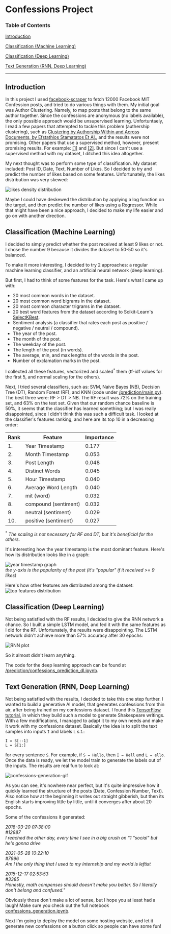 # Confessions Project

### Table of Contents
[Introduction](#introduction)

[Classification (Machine Learning)](#ml-classif)

[Classification (Deep Learning)](#dl-classif)

[Text Generation (RNN, Deep Learning)](#text-gener)

---

<a name="introduction"/>

## Introduction

In this project I used [facebook-scraper](https://github.com/masalha-alaa/facebook-scraper) to fetch 12000 Facebook MIT Confession posts, and tried to do various things with them.
My initial goal was Author Clustering. Namely, to map posts that belong to the same author together. Since the confessions are anonymous (no labels available), the only possible approach would be unsupervised learning. Unfortuntaely, I read a few papers that attempted to tackle this problem (authership clustering), such as [Clustering by Authorship Within and Across Documents, by Efstathios Stamatatos Et Al.](http://ceur-ws.org/Vol-1609/16090691.pdf), and the results were not promising. Other papers that use a supervised method, however, present promising results. For example: [\[1\]](https://web.stanford.edu/class/archive/cs/cs224n/cs224n.1174/reports/2760185.pdf) and [\[2\]](https://arxiv.org/pdf/1912.10204.pdf). But since I can't use a supervised method with my dataset, I ditched this idea altogether.

My next thought was to perform some type of classification. My dataset included: Post ID, Date, Text, Number of Likes. So I decided to try and predict the number of likes based on some features. Unfortunately, the likes distribution was very skewed:

![likes density distribution](https://user-images.githubusercontent.com/78589884/125991986-070e2821-d8d5-43c3-a6dd-0c66a7cfde03.png)

Maybe I could have deskewed the distribution by applying a log function on the target, and then predict the number of likes using a Regressor. While that might have been a nice approach, I decided to make my life easier and go on with another direction.

<a name="ml-classif"/>

## Classification (Machine Learning)
I decided to simply predict whether the post received at least 9 likes or not. I chose the number 9 because it divides the dataset to 50-50 so it's balanced.

To make it more interesting, I decided to try 2 approaches: a regular machine learning classifier, and an artificial neural network (deep learning).

But first, I had to think of some features for the task. Here's what I came up with:
* 20 most common words in the dataset.
* 20 most common word bigrams in the dataset.
* 20 most common character trigrams in the dataset.
* 20 best word features from the dataset according to Scikit-Learn's [SelectKBest](https://scikit-learn.org/stable/modules/generated/sklearn.feature_selection.SelectKBest.html).
* Sentiment analysis (a classifier that rates each post as positive / negative / neutral / compound).
* The year of the post.
* The month of the post.
* The weekday of the post.
* The length of the post (in words).
* The average, min, and max lengths of the words in the post.
* Number of exclamation marks in the post.

I collected all these features, vectorized and scaled<sup>*</sup> them (tf-idf values for the first 5, and normal scaling for the others).

Next, I tried several classifiers, such as: SVM, Naive Bayes (NB), Decision Tree (DT), Random Forest (RF), and KNN (code under [/prediction/main.py](https://github.com/masalha-alaa/confessions-project/blob/master/prediction/main.py)). The best three were: RF > DT > NB. The RF result was 72% on the training set, and 63% on the test set. Given that our random chance baseline is 50%, it seems that the classifier has learned something; but I was really disappointed, since I didn't think this was such a difficult task. I looked at the classifier's features ranking, and here are its top 10 in a decreasing order:

|   Rank        | Feature              | Importance    |
| ---           | ---                  | ---           |
| 1.            | Year Timestamp       | 0.177         |
| 2.            | Month Timestamp      | 0.053         |
| 3.            | Post Length          | 0.048         |
| 4.            | Distinct Words       | 0.045         |
| 5.            | Hour Timestamp       | 0.040         |
| 6.            | Average Word Length  | 0.040         |
| 7.            | mit (word)           | 0.032         |
| 8.            | compound (sentiment) | 0.032         |
| 9.            | neutral (sentiment)  | 0.029         |
| 10.           | positive (sentiment) | 0.027         |

<sup>*</sup> _The scaling is not necessary for RF and DT, but it's beneficial for the others._

It's interesting how the year timestamp is the most dominant feature. Here's how its distribution looks like in a graph:

![year timestamp graph](https://user-images.githubusercontent.com/78589884/125993860-aab12ffd-9100-4e7f-89fb-c8addadf27e6.png)  
_the y-axis is the popularity of the post (it's "popular" if it received >= 9 likes)_

Here's how other features are distributed among the dataset:
![top features distribution](https://user-images.githubusercontent.com/78589884/125994199-e24e60e0-5c11-425c-a57b-7a7bad1b9c46.png)

<a name="dl-classif"/>

## Classification (Deep Learning)

Not being satisfied with the RF results, I decided to give the RNN network a chance. So I built a simple LSTM model, and fed it with the same features as I did for the RF. Unfortunately, the results were disappointing. The LSTM network didn't achieve more than 57% accuracy after 30 epochs:

![RNN plot](https://user-images.githubusercontent.com/78589884/125994843-9ee357a5-13e0-4725-bb2c-e0d5e951775d.png)

So it almost didn't learn anything.

The code for the deep learning approach can be found at [/prediction/confessions_prediction_dl.ipynb](https://github.com/masalha-alaa/confessions-project/blob/master/prediction/confessions_prediction_dl.ipynb).

<a name="text-gener"/>

## Text Generation (RNN, Deep Learning)
Not being satisfied with the results, I decided to take this one step further. I wanted to build a generative AI model, that generates confessions from thin air, after being trained on my confessions dataset. I found this [TensorFlow tutorial](https://www.tensorflow.org/text/tutorials/text_generation), in which they build such a model to generate Shakespeare writings. With a few modifications, I managed to adapt it to my own needs and make it work with my confessions dataset. Basically the idea is to split the text samples into inputs `I` and labels `L` s.t.:

    I = S[:-1]
    L = S[1:]
for every sentence `S`.
For example, if `S = Hello`, then `I = Hell` and `L = ello`.  
Once the data is ready, we let the model train to generate the labels out of the inputs. The results are real fun to look at:

![confessions-generation-gif](https://user-images.githubusercontent.com/78589884/125989278-ba093243-f2df-4852-9feb-bfcb803d598a.gif)

As you can see, it's nowhere near perfect, but it's quite impressive how it quickly learned the structure of the posts (Date, Confession Number, Text). Also notice how at the beginning it writes out straight gibberish, but then its English starts improving little by little, until it converges after about 20 epochs.

Some of the confessions it generated:

_2018-03-20 07:38:00_  
_#12987_  
_I reached the other day, every time I see in a big crush on "1 "social" but he's gonna drive_

_2021-05-28 10:22:10_  
_#7996_  
_Am I the only thing that I used to my Internship and my world is leftist_

_2015-12-17 02:53:53_  
_#3385_  
_Honestly, math compenses should doesn't make you better. So I literally don't belong and confused."_

Obviously those don't make a lot of sense, but I hope you at least had a laugh! Make sure you check out the full notebook [confessions_generation.ipynb](https://github.com/masalha-alaa/confessions-project/blob/master/generation/confessions_generation.ipynb).

Next I'm going to deploy the model on some hosting website, and let it generate new confessions on a button click so people can have some fun!
